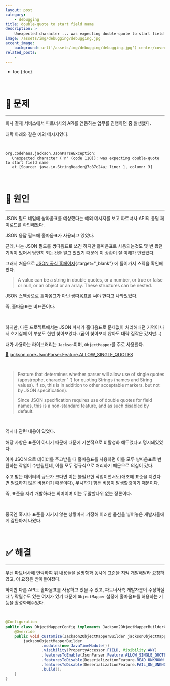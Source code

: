 ```yaml
---
layout: post
category:
    - debugging
title: double-quote to start field name
description: >
    Unexpected character ... was expecting double-quote to start field name
image: /assets/img/debugging/debugging.jpg
accent_image:
    background: url('/assets/img/debugging/debugging.jpg') center/cover
related_posts:
    -
---
```


* toc
{:toc}
  
<br />

# 🚨 문제

---

회사 결제 서비스에서 파트너사의 API를 연동하는 업무를 진행하던 중 발생했다.

대략 아래와 같은 예외 메시지였다.

<br />

```shell
org.codehaus.jackson.JsonParseException: 
   Unexpected character ('n' (code 110)): was expecting double-quote to start field name
   at [Source: java.io.StringReader@7c87c24a; line: 1, column: 3]
```

<br />

# 🚧 원인

---

JSON 필드 네임에 쌍따옴표를 예상했다는 예외 메시지를 보고 파트너사 API의 응답 페이로드를 확인해봤다.

JSON 응답 필드에 홀따옴표가 사용되고 있었다.

근데, 나는 JSON 필드를 쌍따옴표로 쓰긴 하지만 홀따옴표로 사용되는것도 몇 번 봤던 기억이 있어서 당연히 되는건줄 알고 있었기 때문에 이 상황이 잘 이해가 안됐었다.

그래서 처음으로 [JSON 공식 홈페이지](https://www.json.org/json-en.html){:target="_blank"} 에 들어가서 스펙을 확인해봤다.

> A value can be a string in double quotes, or a number, or true or false or null, or an object or an array. These structures can be nested.

JSON 스펙상으로 홀따옴표가 아닌 쌍따옴표롤 써야 한다고 나와있었다.

즉, 홀따옴표는 비표준이다.

<br />

하지만, 다른 프로젝트에서는 JSON 파서가 홀따옴표로 문제없이 처리해내던 기억이 나서 호기심에 이 부분도 한번 찾아보았다. (굳이 찾아보지 않아도 대략 짐작은 갔지만...)

내가 사용하는 라이브러리는 `Jackson`이며, `ObjectMapper`를 주로 사용한다.

[📜 jackson.core.JsonParser.Feature.ALLOW_SINGLE_QUOTES](https://fasterxml.github.io/jackson-core/javadoc/2.7/com/fasterxml/jackson/core/JsonParser.Feature.html#ALLOW_SINGLE_QUOTES)

<br />

> Feature that determines whether parser will allow use of single quotes (apostrophe, character '\'') for quoting Strings (names and String values). If so, this is in addition to other acceptable markers. but not by JSON specification).
> 
> Since JSON specification requires use of double quotes for field names, this is a non-standard feature, and as such disabled by default.

<br />

역시나 관련 내용이 있었다. 

해당 사항은 표준이 아니기 때문에 때문에 기본적으로 비활성화 해두었다고 명시돼있었다.

아마 JSON 으로 데이터를 주고받을 때 홀따옴표를 사용하면 이를 모두 쌍따옴표로 변환하는 작업이 수반될텐데, 이를 모두 정규식으로 처리하기 때문으로 의심이 갔다.

주고 받는 데이터의 규모가 크다면 이는 불필요한 작업이면서도(애초에 표준을 지켰다면 필요하지 않은 비용이기 때문이다), 무시하기 힘든 비용이 발생할것이기 때문이다.

즉, 표준을 지켜 개발하라는 의미이며 이는 두말할나위 없는 정론이다.

<br />

종국엔 혹시나 표준을 지키지 않는 상황마저 가정해 이러한 옵션을 넣어놓은 개발자들에게 감탄마저 나왔다. 

<br />

# ✅ 해결

---

우선 파트너사에 연락하여 위 내용들을 설명함과 동시에 표준을 지켜 개발해달라 요청하였고, 이 요청은 받아들여졌다.

하지만 다른 API도 홀따옴표를 사용하고 있을 수 있고, 파트너사측 개발자분이 수정하실 때 누락될수도 있는 여지가 있기 때문에 `ObjectMapper` 설정에 홀따옴표를 허용하는 기능을 활성화해주었다.

<br />

```java
@Configuration
public class ObjectMapperConfig implements Jackson2ObjectMapperBuilderCustomizer {
    @Override
    public void customize(Jackson2ObjectMapperBuilder jacksonObjectMapperBuilder) {
        jacksonObjectMapperBuilder
                .modules(new JavaTimeModule())
                .visibility(PropertyAccessor.FIELD, Visibility.ANY)
                .featuresToEnable(JsonParser.Feature.ALLOW_SINGLE_QUOTES) // 추가 !
                .featuresToDisable(DeserializationFeature.READ_UNKNOWN_ENUM_VALUES_AS_NULL)
                .featuresToDisable(DeserializationFeature.FAIL_ON_UNKNOWN_PROPERTIES)
                .build();
    }
}
```

<br />
